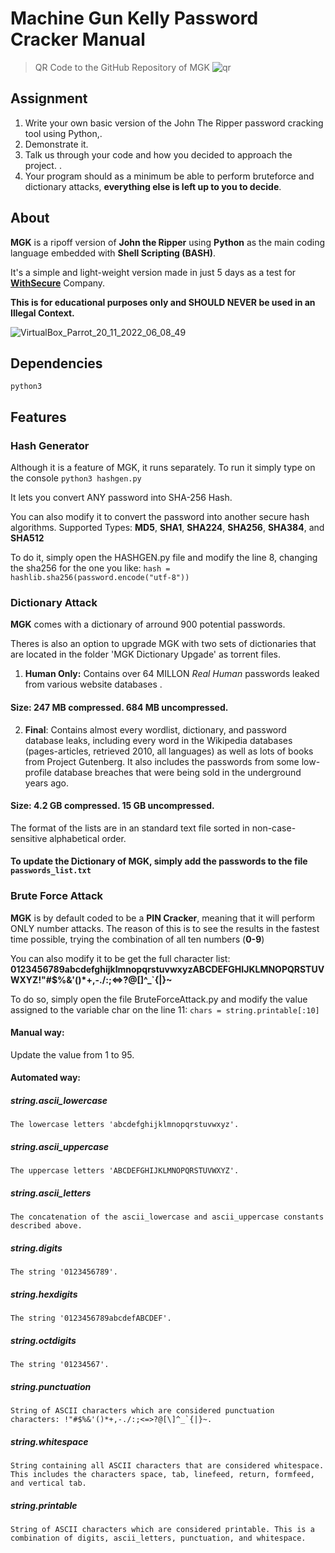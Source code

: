 #  Machine Gun Kelly Password Cracker Manual

> QR Code to the GitHub Repository of MGK
![qr](https://user-images.githubusercontent.com/59540565/202887058-71f016eb-f217-4270-9871-2f336ae2543c.png)

## Assignment
1. Write your own basic version of the John The Ripper password cracking tool using Python,.
2. Demonstrate it.
3. Talk us through your code and how you decided to approach the project. .
4. Your program should as a minimum be able to perform bruteforce and dictionary attacks, **everything else is left up to you to decide**.

## About
**MGK** is a ripoff version of **John the Ripper** using **Python** as the main coding language embedded with **Shell Scripting (BASH)**.

It's a simple and light-weight version made in just 5 days as a test for [**WithSecure**](https://www.withsecure.com "WithSecure") Company.

**This is for educational purposes only and SHOULD NEVER be used in an Illegal Context.**

![VirtualBox_Parrot_20_11_2022_06_08_49](https://user-images.githubusercontent.com/59540565/202886668-aef8ef09-14f6-4f5c-b4d4-1418b7c24f13.png)

## Dependencies
`python3`

## Features
### Hash Generator
Although it is a feature of MGK, it runs separately.
To run it simply type on the console `python3 hashgen.py `

It lets you convert ANY password into SHA-256 Hash. 

You can also modify it to convert the password into another secure hash algorithms.
Supported Types: **MD5**, **SHA1**, **SHA224**, **SHA256**, **SHA384**, and **SHA512**

To do it, simply open the HASHGEN.py file and modify the line 8, changing the sha256 for the one you like:
`hash = hashlib.sha256(password.encode("utf-8"))`

### Dictionary Attack
 
**MGK** comes with a dictionary of arround 900 potential passwords. 
 
 Theres is also an option to upgrade MGK with two sets of dictionaries that are located in the folder 'MGK Dictionary Upgade' as torrent files.
 
1. **Human Only:** Contains over 64 MILLON *Real Human* passwords leaked from various website databases .
#### Size: 247 MB compressed. 684 MB uncompressed. 
2. **Final**: Contains almost every wordlist, dictionary, and password database leaks, including every word in the Wikipedia databases (pages-articles, retrieved 2010, all languages) as well as lots of books from Project Gutenberg. It also includes the passwords from some low-profile database breaches that were being sold in the underground years ago.
#### Size: 4.2 GB compressed. 15 GB uncompressed. 

The format of the lists are in an standard text file sorted in non-case-sensitive alphabetical order. 


#### To update the Dictionary of MGK, simply add the passwords to the file `passwords_list.txt`

### Brute Force Attack

**MGK** is by default coded to be a **PIN Cracker**, meaning that it will perform ONLY number attacks.
The reason of this is to see the results in the fastest time possible, trying the combination of all ten numbers (**0-9**)

You can also modify it to be get the full character list:
**0123456789abcdefghijklmnopqrstuvwxyzABCDEFGHIJKLMNOPQRSTUVWXYZ!"#$%&'()*+,-./:;<=>?@[\]^_`{|}~**

To do so, simply open the file BruteForceAttack.py and modify the value assigned to the variable char on the line 11:
`chars = string.printable[:10]`

#### Manual way: 
Update the value from 1 to 95.

#### Automated way:


##### string.ascii_lowercase

    The lowercase letters 'abcdefghijklmnopqrstuvwxyz'. 

##### string.ascii_uppercase

    The uppercase letters 'ABCDEFGHIJKLMNOPQRSTUVWXYZ'. 

##### string.ascii_letters

    The concatenation of the ascii_lowercase and ascii_uppercase constants described above. 

##### string.digits

    The string '0123456789'.

##### string.hexdigits

    The string '0123456789abcdefABCDEF'.

##### string.octdigits

    The string '01234567'.

##### string.punctuation

    String of ASCII characters which are considered punctuation characters: !"#$%&'()*+,-./:;<=>?@[\]^_`{|}~.

##### string.whitespace

    String containing all ASCII characters that are considered whitespace. This includes the characters space, tab, linefeed, return, formfeed, and vertical tab.

##### string.printable

    String of ASCII characters which are considered printable. This is a combination of digits, ascii_letters, punctuation, and whitespace.




